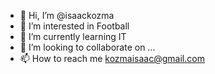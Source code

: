 - 👋 Hi, I’m @isaackozma
- 👀 I’m interested in Football
- 🌱 I’m currently learning IT
- 💞️ I’m looking to collaborate on ...
- 📫 How to reach me kozmaisaac@gmail.com

<!---
isaackozma/isaackozma is a ✨ special ✨ repository because its `README.md` (this file) appears on your GitHub profile.
You can click the Preview link to take a look at your changes.
--->
